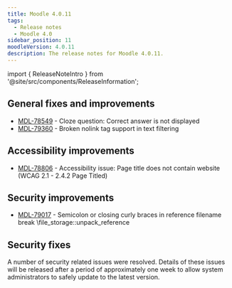 ```yaml
---
title: Moodle 4.0.11
tags:
  - Release notes
  - Moodle 4.0
sidebar_position: 11
moodleVersion: 4.0.11
description: The release notes for Moodle 4.0.11.
---
```


import { ReleaseNoteIntro } from '@site/src/components/ReleaseInformation';

<ReleaseNoteIntro releaseName={frontMatter.moodleVersion} />

## General fixes and improvements
<!-- cspell:disable -->
- [MDL-78549](https://tracker.moodle.org/browse/MDL-78549) - Cloze question: Correct answer is not displayed
- [MDL-79360](https://tracker.moodle.org/browse/MDL-79360) - Broken nolink tag support in text filtering
<!-- cspell:enable -->

## Accessibility improvements
<!-- cspell:disable -->
- [MDL-78806](https://tracker.moodle.org/browse/MDL-78806) - Accessibility issue: Page title does not contain website (WCAG 2.1 - 2.4.2 Page Titled)
<!-- cspell:enable -->

## Security improvements
<!-- cspell:disable -->
- [MDL-79017](https://tracker.moodle.org/browse/MDL-79017) - Semicolon or closing curly braces in reference filename break \file_storage::unpack_reference
<!-- cspell:enable -->

## Security fixes

A number of security related issues were resolved. Details of these issues will be released after a period of approximately one week to allow system administrators to safely update to the latest version.
